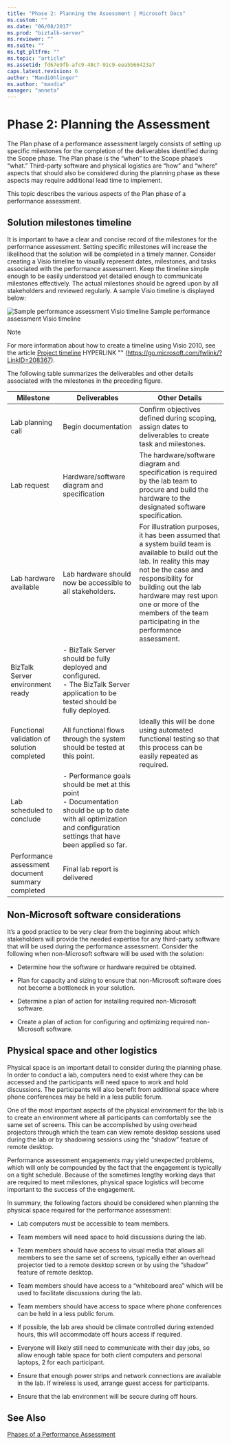 ```yaml
---
title: "Phase 2: Planning the Assessment | Microsoft Docs"
ms.custom: ""
ms.date: "06/08/2017"
ms.prod: "biztalk-server"
ms.reviewer: ""
ms.suite: ""
ms.tgt_pltfrm: ""
ms.topic: "article"
ms.assetid: fd67e9fb-afc9-48c7-91c9-eea5b66423a7
caps.latest.revision: 6
author: "MandiOhlinger"
ms.author: "mandia"
manager: "anneta"
---
```

# Phase 2: Planning the Assessment
The Plan phase of a performance assessment largely consists of setting up specific milestones for the completion of the deliverables identified during the Scope phase. The Plan phase is the “when” to the Scope phase’s “what.” Third-party software and physical logistics are “how” and “where” aspects that should also be considered during the planning phase as these aspects may require additional lead time to implement.

 This topic describes the various aspects of the Plan phase of a performance assessment.

## Solution milestones timeline
 It is important to have a clear and concise record of the milestones for the performance assessment. Setting specific milestones will increase the likelihood that the solution will be completed in a timely manner. Consider creating a Visio timeline to visually represent dates, milestones, and tasks associated with the performance assessment. Keep the timeline simple enough to be easily understood yet detailed enough to communicate milestones effectively. The actual milestones should be agreed upon by all stakeholders and reviewed regularly. A sample Visio timeline is displayed below:

 ![Sample performance assessment Visio timeline](../technical-guides/media/sample-performance-assessment-visio-timeline.gif "Sample_Performance_Assessment_Visio_Timeline")
Sample performance assessment Visio timeline

> [!NOTE]
>  For more information about how to create a timeline using Visio 2010, see the article [Project timeline](https://go.microsoft.com/fwlink/?LinkID=208367) HYPERLINK ""  (https://go.microsoft.com/fwlink/?LinkID=208367).

 The following table summarizes the deliverables and other details associated with the milestones in the preceding figure.

|Milestone|Deliverables|Other Details|
|---------------|------------------|-------------------|
|Lab planning call|Begin documentation|Confirm objectives defined during scoping, assign dates to deliverables to create task and milestones.|
|Lab request|Hardware/software diagram and specification|The hardware/software diagram and specification is required by the lab team to procure and build the hardware to the designated software specification.|
|Lab hardware available|Lab hardware should now be accessible to all stakeholders.|For illustration purposes, it has been assumed that a system build team is available to build out the lab. In reality this may not be the case and responsibility for building out the lab hardware may rest upon one or more of the members of the team participating in the performance assessment.|
|BizTalk Server environment ready|-   BizTalk Server should be fully deployed and configured.<br />-   The BizTalk Server application to be tested should be fully deployed.||
|Functional validation of solution completed|All functional flows through the system should be tested at this point.|Ideally this will be done using automated functional testing so that this process can be easily repeated as required.|
|Lab scheduled to conclude|-   Performance goals should be met at this point<br />-   Documentation should be up to date with all optimization and configuration settings that have been applied so far.||
|Performance assessment document summary completed|Final lab report is delivered||

## Non-Microsoft software considerations
 It’s a good practice to be very clear from the beginning about which stakeholders will provide the needed expertise for any third-party software that will be used during the performance assessment. Consider the following when non-Microsoft software will be used with the solution:

-   Determine how the software or hardware required be obtained.

-   Plan for capacity and sizing to ensure that non-Microsoft software does not become a bottleneck in your solution.

-   Determine a plan of action for installing required non-Microsoft software.

-   Create a plan of action for configuring and optimizing required non-Microsoft software.

## Physical space and other logistics
 Physical space is an important detail to consider during the planning phase. In order to conduct a lab, computers need to exist where they can be accessed and the participants will need space to work and hold discussions. The participants will also benefit from additional space where phone conferences may be held in a less public forum.

 One of the most important aspects of the physical environment for the lab is to create an environment where all participants can comfortably see the same set of screens. This can be accomplished by using overhead projectors through which the team can view remote desktop sessions used during the lab or by shadowing sessions using the “shadow” feature of remote desktop.

 Performance assessment engagements may yield unexpected problems, which will only be compounded by the fact that the engagement is typically on a tight schedule. Because of the sometimes lengthy working days that are required to meet milestones, physical space logistics will become important to the success of the engagement.

 In summary, the following factors should be considered when planning the physical space required for the performance assessment:

-   Lab computers must be accessible to team members.

-   Team members will need space to hold discussions during the lab.

-   Team members should have access to visual media that allows all members to see the same set of screens, typically either an overhead projector tied to a remote desktop screen or by using the “shadow” feature of remote desktop.

-   Team members should have access to a “whiteboard area” which will be used to facilitate discussions during the lab.

-   Team members should have access to space where phone conferences can be held in a less public forum.

-   If possible, the lab area should be climate controlled during extended hours, this will accommodate off hours access if required.

-   Everyone will likely still need to communicate with their day jobs, so allow enough table space for both client computers and personal laptops, 2 for each participant.

-   Ensure that enough power strips and network connections are available in the lab. If wireless is used, arrange guest access for participants.

-   Ensure that the lab environment will be secure during off hours.

## See Also
 [Phases of a Performance Assessment](../technical-guides/phases-of-a-performance-assessment.md)